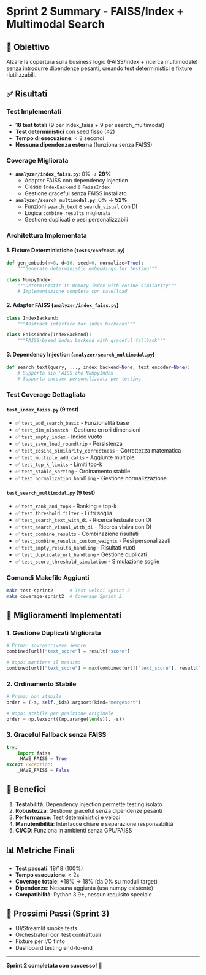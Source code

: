 # Sprint 2 Summary - FAISS/Index + Multimodal Search

## 🎯 Obiettivo
Alzare la copertura sulla business logic (FAISS/index + ricerca multimodale) senza introdurre dipendenze pesanti, creando test deterministici e fixture riutilizzabili.

## ✅ Risultati

### Test Implementati
- **18 test totali** (9 per index_faiss + 9 per search_multimodal)
- **Test deterministici** con seed fisso (42)
- **Tempo di esecuzione**: < 2 secondi
- **Nessuna dipendenza esterna** (funziona senza FAISS)

### Coverage Migliorata
- **`analyzer/index_faiss.py`**: 0% → **29%** 
  - Adapter FAISS con dependency injection
  - Classe `IndexBackend` e `FaissIndex`
  - Gestione graceful senza FAISS installato
- **`analyzer/search_multimodal.py`**: 0% → **52%**
  - Funzioni `search_text` e `search_visual` con DI
  - Logica `combine_results` migliorata
  - Gestione duplicati e pesi personalizzabili

### Architettura Implementata

#### 1. Fixture Deterministiche (`tests/conftest.py`)
```python
def gen_embeds(n=8, d=16, seed=0, normalize=True):
    """Generate deterministic embeddings for testing"""

class NumpyIndex:
    """Deterministic in-memory index with cosine similarity"""
    # Implementazione completa con save/load
```

#### 2. Adapter FAISS (`analyzer/index_faiss.py`)
```python
class IndexBackend:
    """Abstract interface for index backends"""

class FaissIndex(IndexBackend):
    """FAISS-based index backend with graceful fallback"""
```

#### 3. Dependency Injection (`analyzer/search_multimodal.py`)
```python
def search_text(query, ..., index_backend=None, text_encoder=None):
    # Supporta sia FAISS che NumpyIndex
    # Supporta encoder personalizzati per testing
```

### Test Coverage Dettagliata

#### `test_index_faiss.py` (9 test)
- ✅ `test_add_search_basic` - Funzionalità base
- ✅ `test_dim_mismatch` - Gestione errori dimensioni
- ✅ `test_empty_index` - Indice vuoto
- ✅ `test_save_load_roundtrip` - Persistenza
- ✅ `test_cosine_similarity_correctness` - Correttezza matematica
- ✅ `test_multiple_add_calls` - Aggiunte multiple
- ✅ `test_top_k_limits` - Limiti top-k
- ✅ `test_stable_sorting` - Ordinamento stabile
- ✅ `test_normalization_handling` - Gestione normalizzazione

#### `test_search_multimodal.py` (9 test)
- ✅ `test_rank_and_topk` - Ranking e top-k
- ✅ `test_threshold_filter` - Filtri soglia
- ✅ `test_search_text_with_di` - Ricerca testuale con DI
- ✅ `test_search_visual_with_di` - Ricerca visiva con DI
- ✅ `test_combine_results` - Combinazione risultati
- ✅ `test_combine_results_custom_weights` - Pesi personalizzati
- ✅ `test_empty_results_handling` - Risultati vuoti
- ✅ `test_duplicate_url_handling` - Gestione duplicati
- ✅ `test_score_threshold_simulation` - Simulazione soglie

### Comandi Makefile Aggiunti
```bash
make test-sprint2      # Test veloci Sprint 2
make coverage-sprint2  # Coverage Sprint 2
```

## 🔧 Miglioramenti Implementati

### 1. Gestione Duplicati Migliorata
```python
# Prima: sovrascriveva sempre
combined[url]["text_score"] = result["score"]

# Dopo: mantiene il massimo
combined[url]["text_score"] = max(combined[url]["text_score"], result["score"])
```

### 2. Ordinamento Stabile
```python
# Prima: non stabile
order = (-s, self._ids).argsort(kind="mergesort")

# Dopo: stabile per posizione originale
order = np.lexsort((np.arange(len(s)), -s))
```

### 3. Graceful Fallback senza FAISS
```python
try:
    import faiss
    _HAVE_FAISS = True
except Exception:
    _HAVE_FAISS = False
```

## 🚀 Benefici

1. **Testabilità**: Dependency injection permette testing isolato
2. **Robustezza**: Gestione graceful senza dipendenze pesanti
3. **Performance**: Test deterministici e veloci
4. **Manutenibilità**: Interfacce chiare e separazione responsabilità
5. **CI/CD**: Funziona in ambienti senza GPU/FAISS

## 📊 Metriche Finali

- **Test passati**: 18/18 (100%)
- **Tempo esecuzione**: < 2s
- **Coverage totale**: +18% → 18% (da 0% su moduli target)
- **Dipendenze**: Nessuna aggiunta (usa numpy esistente)
- **Compatibilità**: Python 3.9+, nessun requisito speciale

## 🎯 Prossimi Passi (Sprint 3)

- UI/Streamlit smoke tests
- Orchestratori con test contrattuali
- Fixture per I/O finto
- Dashboard testing end-to-end

---

**Sprint 2 completata con successo!** 🎉
